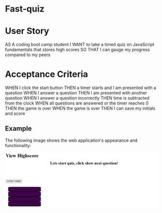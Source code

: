 # Fast-quiz

# User Story

AS A coding boot camp student
I WANT to take a timed quiz on JavaScript fundamentals that stores high scores
SO THAT I can gauge my progress compared to my peers

# Acceptance Criteria

WHEN I click the start button
THEN a timer starts and I am presented with a question
WHEN I answer a question
THEN I am presented with another question
WHEN I answer a question incorrectly
THEN time is subtracted from the clock
WHEN all questions are answered or the timer reaches 0
THEN the game is over
WHEN the game is over
THEN I can save my initials and score

## Example

The following image shows the web application's appearance and functionality:

![The app will quiz you, also will save your score ](./Assets/quiz.jpg)